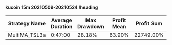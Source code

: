 #### kucoin 15m 20210509-20210524 !heading
| Strategy Name | Average Duration | Max Drawdown | Profit Mean | Profit Sum | Profit Total | Trade Count | Win Rate |
| ------------- | ---------------- | ------------ | ----------- | ---------- | ------------ | ----------- | -------- |
| MultiMA_TSL3a | 0:47:00          | 28.18%       | 63.90%      | 22749.00%  | 4887.00%     | 356         | 65.73%   |